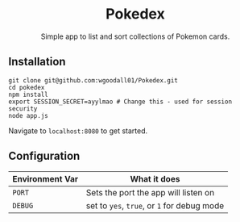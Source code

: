 <h1 align="center">Pokedex</h1>
<p align="center">Simple app to list and sort collections of Pokemon cards.</p>


## Installation
```
git clone git@github.com:wgoodall01/Pokedex.git
cd pokedex
npm install
export SESSION_SECRET=ayylmao # Change this - used for session security
node app.js
```
Navigate to `localhost:8080` to get started.

## Configuration
|Environment Var|What it does|
|---|---|
|`PORT`|Sets the port the app will listen on|
|`DEBUG`| set to `yes`, `true`, or `1` for debug mode|
